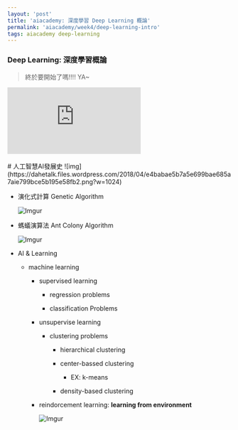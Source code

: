 ```yaml
---
layout: 'post'
title: 'aiacademy: 深度學習 Deep Learning 概論'
permalink: 'aiacademy/week4/deep-learning-intro'
tags: aiacademy deep-learning
---
```


### Deep Learning: 深度學習概論

> 終於要開始了嗎!!!! YA~

<iframe src="https://www.youtube.com/embed/Bko-FyJGXlE" frameborder="0" allow="accelerometer; autoplay; encrypted-media; gyroscope; picture-in-picture" allowfullscreen></iframe>

<br/>
<br/>
# 人工智慧AI發展史
![img](https://dahetalk.files.wordpress.com/2018/04/e4babae5b7a5e699bae685a7aie799bce5b195e58fb2.png?w=1024)

- 演化式計算 Genetic Algorithm

   ![Imgur](https://i.imgur.com/y6alOGY.gif)

- 螞蟻演算法 Ant Colony Algorithm

   ![Imgur](https://i.imgur.com/Scsy5UX.gif)

- AI & Learning

    - machine learning 
       
        - supervised learning

           - regression problems

           - classification Problems


        - unsupervise learning 

           - clustering problems

              - hierarchical clustering 

              - center-bassed clustering

                 - EX: k-means

              - density-based clustering

        
        - reindorcement learning: __learning from environment__

           ![Imgur](https://i.imgur.com/F9PiJS1.gif)